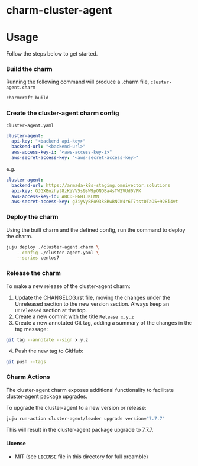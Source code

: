 # charm-cluster-agent

# Usage

Follow the steps below to get started.

### Build the charm

Running the following command will produce a .charm file, `cluster-agent.charm`

```bash
charmcraft build
```

### Create the cluster-agent charm config

`cluster-agent.yaml`

```yaml
cluster-agent:
  api-key: "<backend api-key>"
  backend-url: "<backend-url>"
  aws-access-key-i: "<aws-access-key-i>"
  aws-secret-access-key: "<aws-secret-access-key>"
```

e.g.

```yaml
cluster-agent:
  backend-url: https://armada-k8s-staging.omnivector.solutions
  api-key: GJGXBnzhyt8zKiVV5s9sW9pONOBa4sTW2VUd0VPK
  aws-access-key-id: ABCDEFGHIJKLMN
  aws-secret-access-key: g3iyVyBPo93k8RwBNCW4r6T7tst0TaO5+928i4vt
```

### Deploy the charm

Using the built charm and the defined config, run the command to deploy the charm.

```bash
juju deploy ./cluster-agent.charm \
    --config ./cluster-agent.yaml \
    --series centos7
```

### Release the charm

To make a new release of the cluster-agent charm:

1. Update the CHANGELOG.rst file, moving the changes under the Unreleased section to the new version section. Always keep an `Unreleased` section at the top.
2. Create a new commit with the title `Release x.y.z`
3. Create a new annotated Git tag, adding a summary of the changes in the tag message:

  ```bash
  git tag --annotate --sign x.y.z
  ```

4. Push the new tag to GitHub:

  ```bash
  git push --tags
  ```

### Charm Actions

The cluster-agent charm exposes additional functionality to facilitate cluster-agent
package upgrades.

To upgrade the cluster-agent to a new version or release:

```bash
juju run-action cluster-agent/leader upgrade version="7.7.7"
```

This will result in the cluster-agent package upgrade to 7.7.7.

#### License

* MIT (see `LICENSE` file in this directory for full preamble)
